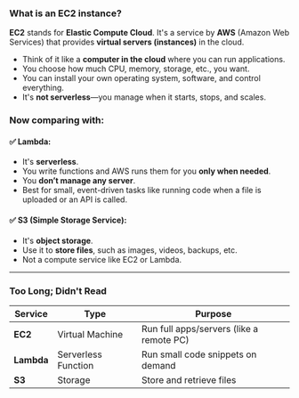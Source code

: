 ### **What is an EC2 instance?**
**EC2** stands for **Elastic Compute Cloud**. It's a service by **AWS** (Amazon Web Services) that provides **virtual servers (instances)** in the cloud.

- Think of it like a **computer in the cloud** where you can run applications.
- You choose how much CPU, memory, storage, etc., you want.
- You can install your own operating system, software, and control everything.
- It's **not serverless**—you manage when it starts, stops, and scales.

### Now comparing with:
#### ✅ **Lambda**:
- It's **serverless**.
- You write functions and AWS runs them for you **only when needed**.
- You **don’t manage any server**.
- Best for small, event-driven tasks like running code when a file is uploaded or an API is called.

#### ✅ **S3 (Simple Storage Service)**:
- It's **object storage**.
- Use it to **store files**, such as images, videos, backups, etc.
- Not a compute service like EC2 or Lambda.

---

### Too Long; Didn't Read
| Service  | Type               | Purpose                                |
|----------|--------------------|----------------------------------------|
| **EC2**  | Virtual Machine     | Run full apps/servers (like a remote PC) |
| **Lambda** | Serverless Function | Run small code snippets on demand       |
| **S3**   | Storage             | Store and retrieve files                |


